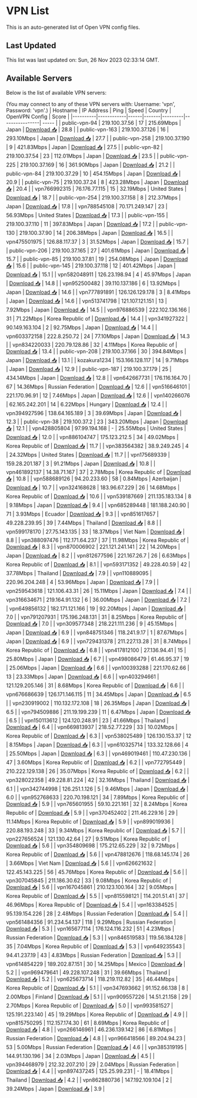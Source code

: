 # VPN List

This is an auto-generated list of Open VPN config files.

## Last Updated

This list was last updated on: Sun, 26 Nov 2023 02:33:14 GMT.

## Available Servers

Below is the list of available VPN servers:

(You may connect to any of these VPN servers with: Username: 'vpn', Password: 'vpn'.)
| Hostname | IP Address | Ping | Speed | Country | OpenVPN Config | Score |
|----------|------------|------|-------|---------|----------------| ----- |
| public-vpn-94 | 219.100.37.56 | 17 | 215.69Mbps | Japan | [Download 📥](./configs/server_0_JP.ovpn) | 28.8 |
| public-vpn-163 | 219.100.37.126 | 16 | 293.10Mbps | Japan | [Download 📥](./configs/server_1_JP.ovpn) | 27.7 |
| public-vpn-258 | 219.100.37.190 | 9 | 421.83Mbps | Japan | [Download 📥](./configs/server_2_JP.ovpn) | 27.5 |
| public-vpn-82 | 219.100.37.54 | 23 | 112.01Mbps | Japan | [Download 📥](./configs/server_3_JP.ovpn) | 23.5 |
| public-vpn-225 | 219.100.37.169 | 16 | 361.90Mbps | Japan | [Download 📥](./configs/server_4_JP.ovpn) | 21.2 |
| public-vpn-84 | 219.100.37.29 | 10 | 454.15Mbps | Japan | [Download 📥](./configs/server_5_JP.ovpn) | 20.9 |
| public-vpn-75 | 219.100.37.24 | 8 | 423.28Mbps | Japan | [Download 📥](./configs/server_6_JP.ovpn) | 20.4 |
| vpn766992315 | 76.176.77.115 | 15 | 32.19Mbps | United States | [Download 📥](./configs/server_7_US.ovpn) | 18.7 |
| public-vpn-254 | 219.100.37.158 | 8 | 212.37Mbps | Japan | [Download 📥](./configs/server_8_JP.ovpn) | 17.8 |
| vpn788545108 | 70.171.249.147 | 23 | 56.93Mbps | United States | [Download 📥](./configs/server_9_US.ovpn) | 17.3 |
| public-vpn-155 | 219.100.37.110 | 11 | 397.83Mbps | Japan | [Download 📥](./configs/server_10_JP.ovpn) | 17.2 |
| public-vpn-130 | 219.100.37.90 | 14 | 206.38Mbps | Japan | [Download 📥](./configs/server_11_JP.ovpn) | 16.5 |
| vpn475501975 | 126.88.117.37 | 3 | 31.52Mbps | Japan | [Download 📥](./configs/server_12_JP.ovpn) | 15.7 |
| public-vpn-206 | 219.100.37.165 | 27 | 401.61Mbps | Japan | [Download 📥](./configs/server_13_JP.ovpn) | 15.7 |
| public-vpn-85 | 219.100.37.81 | 19 | 254.08Mbps | Japan | [Download 📥](./configs/server_14_JP.ovpn) | 15.6 |
| public-vpn-145 | 219.100.37.118 | 12 | 401.42Mbps | Japan | [Download 📥](./configs/server_15_JP.ovpn) | 15.1 |
| vpn582048911 | 126.23.198.94 | 4 | 45.97Mbps | Japan | [Download 📥](./configs/server_16_JP.ovpn) | 14.8 |
| vpn952500482 | 39.110.137.186 | 6 | 13.92Mbps | Japan | [Download 📥](./configs/server_17_JP.ovpn) | 14.6 |
| vpn777891891 | 126.126.129.178 | 3 | 8.41Mbps | Japan | [Download 📥](./configs/server_18_JP.ovpn) | 14.6 |
| vpn513741798 | 121.107.121.151 | 13 | 7.92Mbps | Japan | [Download 📥](./configs/server_19_JP.ovpn) | 14.5 |
| vpn976886539 | 222.102.136.166 | 31 | 71.22Mbps | Korea Republic of | [Download 📥](./configs/server_20_KR.ovpn) | 14.4 |
| vpn341927322 | 90.149.163.104 | 2 | 92.75Mbps | Japan | [Download 📥](./configs/server_21_JP.ovpn) | 14.4 |
| vpn603372158 | 222.8.250.72 | 24 | 77.10Mbps | Japan | [Download 📥](./configs/server_22_JP.ovpn) | 14.3 |
| vpn834220033 | 220.79.128.86 | 32 | 4.11Mbps | Korea Republic of | [Download 📥](./configs/server_23_KR.ovpn) | 13.4 |
| public-vpn-208 | 219.100.37.166 | 30 | 394.84Mbps | Japan | [Download 📥](./configs/server_24_JP.ovpn) | 13.1 |
| kozakura1234 | 153.166.128.117 | 14 | 9.71Mbps | Japan | [Download 📥](./configs/server_25_JP.ovpn) | 12.9 |
| public-vpn-187 | 219.100.37.179 | 25 | 434.14Mbps | Japan | [Download 📥](./configs/server_26_JP.ovpn) | 12.8 |
| vpn642667731 | 176.116.164.70 | 67 | 14.36Mbps | Russian Federation | [Download 📥](./configs/server_27_RU.ovpn) | 12.6 |
| vpn516646101 | 221.170.96.91 | 12 | 7.46Mbps | Japan | [Download 📥](./configs/server_28_JP.ovpn) | 12.6 |
| vpn140266076 | 62.165.242.201 | 14 | 6.22Mbps | Hungary | [Download 📥](./configs/server_29_HU.ovpn) | 12.4 |
| vpn394927596 | 138.64.165.189 | 3 | 39.69Mbps | Japan | [Download 📥](./configs/server_30_JP.ovpn) | 12.3 |
| public-vpn-38 | 219.100.37.2 | 23 | 343.20Mbps | Japan | [Download 📥](./configs/server_31_JP.ovpn) | 12.1 |
| vpn428805804 | 97.99.194.168 | - | 25.55Mbps | United States | [Download 📥](./configs/server_32_US.ovpn) | 12.0 |
| vpn886104747 | 175.123.212.5 | 34 | 49.02Mbps | Korea Republic of | [Download 📥](./configs/server_33_KR.ovpn) | 11.7 |
| vpn383564382 | 38.9.249.245 | 4 | 24.32Mbps | United States | [Download 📥](./configs/server_34_US.ovpn) | 11.7 |
| vpn175689339 | 159.28.201.187 | 3 | 91.21Mbps | Japan | [Download 📥](./configs/server_35_JP.ovpn) | 10.8 |
| vpn461892137 | 14.38.71.167 | 37 | 2.78Mbps | Korea Republic of | [Download 📥](./configs/server_36_KR.ovpn) | 10.8 |
| vpn588689126 | 94.20.233.60 | 58 | 0.84Mbps | Azerbaijan | [Download 📥](./configs/server_37_AZ.ovpn) | 10.7 |
| vpn324168628 | 183.96.67.229 | 26 | 14.68Mbps | Korea Republic of | [Download 📥](./configs/server_38_KR.ovpn) | 10.6 |
| vpn539187669 | 211.135.183.134 | 8 | 9.18Mbps | Japan | [Download 📥](./configs/server_39_JP.ovpn) | 9.4 |
| vpn685289448 | 181.188.240.90 | 71 | 3.93Mbps | Ecuador | [Download 📥](./configs/server_40_EC.ovpn) | 9.3 |
| vpn851617657 | 49.228.239.95 | 39 | 7.44Mbps | Thailand | [Download 📥](./configs/server_41_TH.ovpn) | 8.8 |
| vpn599178170 | 27.75.143.135 | 33 | 18.37Mbps | Viet Nam | [Download 📥](./configs/server_42_VN.ovpn) | 8.8 |
| vpn388097476 | 112.171.64.237 | 37 | 11.98Mbps | Korea Republic of | [Download 📥](./configs/server_43_KR.ovpn) | 8.3 |
| vpn870006902 | 221.121.241.141 | 22 | 14.20Mbps | Japan | [Download 📥](./configs/server_44_JP.ovpn) | 8.2 |
| vpn812677596 | 221.167.26.7 | 26 | 6.63Mbps | Korea Republic of | [Download 📥](./configs/server_45_KR.ovpn) | 8.1 |
| vpn593171352 | 49.228.40.59 | 42 | 37.78Mbps | Thailand | [Download 📥](./configs/server_46_TH.ovpn) | 7.9 |
| vpn110889095 | 220.96.204.248 | 4 | 53.96Mbps | Japan | [Download 📥](./configs/server_47_JP.ovpn) | 7.9 |
| vpn259543618 | 121.106.43.31 | 26 | 15.11Mbps | Japan | [Download 📥](./configs/server_48_JP.ovpn) | 7.4 |
| vpn316634671 | 219.164.91.132 | 6 | 36.00Mbps | Japan | [Download 📥](./configs/server_49_JP.ovpn) | 7.2 |
| vpn649856132 | 182.171.121.166 | 19 | 92.20Mbps | Japan | [Download 📥](./configs/server_50_JP.ovpn) | 7.0 |
| vpn791207931 | 175.196.248.131 | 31 | 8.25Mbps | Korea Republic of | [Download 📥](./configs/server_51_KR.ovpn) | 7.0 |
| vpn309577348 | 218.221.111.236 | 9 | 45.15Mbps | Japan | [Download 📥](./configs/server_52_JP.ovpn) | 6.9 |
| vpn848751346 | 118.241.9.17 | 1 | 87.67Mbps | Japan | [Download 📥](./configs/server_53_JP.ovpn) | 6.9 |
| vpn729431378 | 211.227.13.28 | 31 | 8.74Mbps | Korea Republic of | [Download 📥](./configs/server_54_KR.ovpn) | 6.8 |
| vpn417812100 | 27.136.94.41 | 15 | 25.80Mbps | Japan | [Download 📥](./configs/server_55_JP.ovpn) | 6.7 |
| vpn498086479 | 61.46.95.37 | 19 | 25.06Mbps | Japan | [Download 📥](./configs/server_56_JP.ovpn) | 6.6 |
| vpn100393288 | 221.170.62.66 | 13 | 23.33Mbps | Japan | [Download 📥](./configs/server_57_JP.ovpn) | 6.6 |
| vpn403294661 | 121.129.205.146 | 31 | 8.68Mbps | Korea Republic of | [Download 📥](./configs/server_58_KR.ovpn) | 6.6 |
| vpn676686639 | 126.171.146.115 | 11 | 34.45Mbps | Japan | [Download 📥](./configs/server_59_JP.ovpn) | 6.5 |
| vpn230919002 | 110.132.172.108 | 18 | 26.35Mbps | Japan | [Download 📥](./configs/server_60_JP.ovpn) | 6.5 |
| vpn794509886 | 211.19.199.239 | 11 | 6.47Mbps | Japan | [Download 📥](./configs/server_61_JP.ovpn) | 6.5 |
| vpn150113612 | 124.120.248.91 | 23 | 41.66Mbps | Thailand | [Download 📥](./configs/server_62_TH.ovpn) | 6.4 |
| vpn669813937 | 218.52.77.229 | 33 | 10.02Mbps | Korea Republic of | [Download 📥](./configs/server_63_KR.ovpn) | 6.3 |
| vpn538025489 | 126.130.153.37 | 12 | 8.15Mbps | Japan | [Download 📥](./configs/server_64_JP.ovpn) | 6.3 |
| vpn610325714 | 133.32.128.66 | 4 | 25.50Mbps | Japan | [Download 📥](./configs/server_65_JP.ovpn) | 6.3 |
| vpn469019461 | 110.47.230.136 | 47 | 3.60Mbps | Korea Republic of | [Download 📥](./configs/server_66_KR.ovpn) | 6.2 |
| vpn772795449 | 210.222.129.138 | 26 | 35.07Mbps | Korea Republic of | [Download 📥](./configs/server_67_KR.ovpn) | 6.2 |
| vpn328022358 | 49.228.81.224 | 42 | 32.16Mbps | Thailand | [Download 📥](./configs/server_68_TH.ovpn) | 6.1 |
| vpn342744998 | 126.251.1.126 | 5 | 9.46Mbps | Japan | [Download 📥](./configs/server_69_JP.ovpn) | 6.0 |
| vpn952768633 | 220.70.198.121 | 34 | 7.89Mbps | Korea Republic of | [Download 📥](./configs/server_70_KR.ovpn) | 5.9 |
| vpn765601955 | 59.10.221.161 | 32 | 8.24Mbps | Korea Republic of | [Download 📥](./configs/server_71_KR.ovpn) | 5.9 |
| vpn370452402 | 211.46.229.16 | 29 | 11.14Mbps | Korea Republic of | [Download 📥](./configs/server_72_KR.ovpn) | 5.9 |
| vpn899019936 | 220.88.193.248 | 33 | 9.34Mbps | Korea Republic of | [Download 📥](./configs/server_73_KR.ovpn) | 5.7 |
| vpn227656524 | 121.130.42.64 | 27 | 9.51Mbps | Korea Republic of | [Download 📥](./configs/server_74_KR.ovpn) | 5.6 |
| vpn354809698 | 175.212.65.229 | 32 | 9.72Mbps | Korea Republic of | [Download 📥](./configs/server_75_KR.ovpn) | 5.6 |
| vpn478812676 | 118.68.145.174 | 26 | 3.66Mbps | Viet Nam | [Download 📥](./configs/server_76_VN.ovpn) | 5.6 |
| vpn626621632 | 122.45.143.225 | 56 | 45.76Mbps | Korea Republic of | [Download 📥](./configs/server_77_KR.ovpn) | 5.6 |
| vpn307045845 | 211.186.30.62 | 33 | 9.08Mbps | Korea Republic of | [Download 📥](./configs/server_78_KR.ovpn) | 5.6 |
| vpn167045861 | 210.123.100.164 | 32 | 9.05Mbps | Korea Republic of | [Download 📥](./configs/server_79_KR.ovpn) | 5.5 |
| vpn815598121 | 114.201.51.41 | 37 | 46.96Mbps | Korea Republic of | [Download 📥](./configs/server_80_KR.ovpn) | 5.4 |
| vpn163384525 | 95.139.154.226 | 28 | 2.48Mbps | Russian Federation | [Download 📥](./configs/server_81_RU.ovpn) | 5.4 |
| vpn561484356 | 91.234.54.137 | 118 | 9.29Mbps | Russian Federation | [Download 📥](./configs/server_82_RU.ovpn) | 5.3 |
| vpn165677114 | 176.124.116.232 | 51 | 4.23Mbps | Russian Federation | [Download 📥](./configs/server_83_RU.ovpn) | 5.3 |
| vpn846519583 | 119.56.184.128 | 35 | 7.04Mbps | Korea Republic of | [Download 📥](./configs/server_84_KR.ovpn) | 5.3 |
| vpn649235543 | 94.41.237.19 | 43 | 4.83Mbps | Russian Federation | [Download 📥](./configs/server_85_RU.ovpn) | 5.3 |
| vpn614854229 | 189.202.87.151 | 30 | 14.25Mbps | Mexico | [Download 📥](./configs/server_86_MX.ovpn) | 5.2 |
| vpn969479641 | 49.228.107.248 | 31 | 39.66Mbps | Thailand | [Download 📥](./configs/server_87_TH.ovpn) | 5.2 |
| vpn625673714 | 118.219.112.82 | 35 | 46.44Mbps | Korea Republic of | [Download 📥](./configs/server_88_KR.ovpn) | 5.1 |
| vpn347693662 | 91.152.66.138 | 8 | 2.00Mbps | Finland | [Download 📥](./configs/server_89_FI.ovpn) | 5.1 |
| vpn909557226 | 14.51.21.158 | 29 | 2.70Mbps | Korea Republic of | [Download 📥](./configs/server_90_KR.ovpn) | 5.0 |
| vpn993581527 | 125.191.223.140 | 45 | 19.29Mbps | Korea Republic of | [Download 📥](./configs/server_91_KR.ovpn) | 4.9 |
| vpn815750295 | 112.157.174.30 | 61 | 8.69Mbps | Korea Republic of | [Download 📥](./configs/server_92_KR.ovpn) | 4.8 |
| vpn266146961 | 46.236.139.142 | 86 | 6.81Mbps | Russian Federation | [Download 📥](./configs/server_93_RU.ovpn) | 4.8 |
| vpn966418566 | 89.204.94.23 | 53 | 5.00Mbps | Russian Federation | [Download 📥](./configs/server_94_RU.ovpn) | 4.6 |
| vpn385319195 | 144.91.130.196 | 34 | 2.03Mbps | Japan | [Download 📥](./configs/server_95_JP.ovpn) | 4.5 |
| vpn394468979 | 212.32.207.210 | 29 | 2.04Mbps | Russian Federation | [Download 📥](./configs/server_96_RU.ovpn) | 4.4 |
| vpn897437245 | 125.25.99.231 | - | 18.41Mbps | Thailand | [Download 📥](./configs/server_97_TH.ovpn) | 4.2 |
| vpn862880736 | 147.192.109.104 | 2 | 39.24Mbps | Japan | [Download 📥](./configs/server_98_JP.ovpn) | 3.9 |
